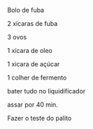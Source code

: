 Bolo de fuba



2 xicaras de fuba

3 ovos

1 xícara de oleo

1 xicara de açúcar

1 colher de fermento



bater tudo no liquidificador

assar por 40 min.

Fazer o teste do palito



